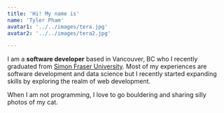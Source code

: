 ```yaml
---
title: 'Hi! My name is'
name: 'Tyler Pham'
avatar1: '../../images/tera.jpg'
avatar2: '../../images/tera2.jpg'

---
```


I am a **software developer** based in Vancouver, BC who  I recently graduated from [Simon Fraser University](https://www.sfu.ca/). Most of my experiences are software development and data science but I recently started expanding skills by exploring the realm of web development.

When I am not programming, I love to go bouldering and sharing silly photos of my cat.


